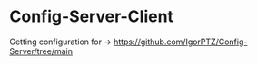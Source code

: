 # Config-Server-Client

 
Getting configuration for -> https://github.com/IgorPTZ/Config-Server/tree/main
